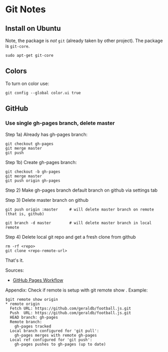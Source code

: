 # Git Notes


## Install on Ubuntu

Note, the package is *not* `git` (already taken by other project). The package is `git-core`.

    sudo apt-get git-core


## Colors

To turn on color use:

    git config --global color.ui true


## GitHub

### Use single gh-pages branch, delete master


Step 1a) Already has gh-pages branch:

    git checkout gh-pages   
    git merge master
    git push


Step 1b) Create gh-pages branch:

    git checkout -b gh-pages
    git merge master
    git push origin gh-pages


Step 2) Make gh-pages branch default branch on github via settings tab

Step 3)  Delete master branch on github

    git push origin :master     # will delete master branch on remote (that is, github)
    
    git branch -d master        # will delete master branch in local remote

Step 4) Delete local git repo and get a fresh clone from github

    rm -rf <repo>
    git clone <repo-remote-url>

That's it.


Sources:

- [GitHub Pages Workflow](http://oli.jp/2011/github-pages-workflow/)

Appendix: Check if remote is setup with git remote show <repo-remote-shorthand>. Example:

    $git remote show origin
    * remote origin
      Fetch URL: https://github.com/geraldb/football.js.git
      Push  URL: https://github.com/geraldb/football.js.git
      HEAD branch: gh-pages
      Remote branch:
        gh-pages tracked
      Local branch configured for 'git pull':
        gh-pages merges with remote gh-pages
      Local ref configured for 'git push':
        gh-pages pushes to gh-pages (up to date)


